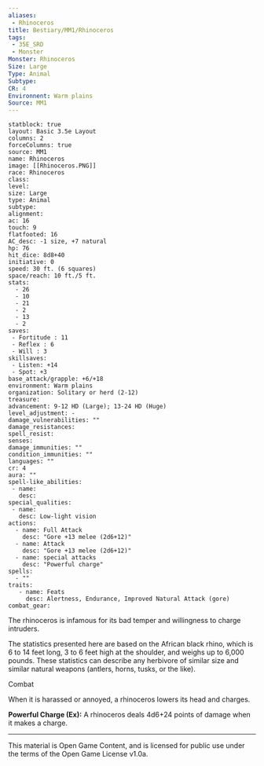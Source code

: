 ```yaml
---
aliases:
 - Rhinoceros
title: Bestiary/MM1/Rhinoceros
tags: 
 - 35E_SRD
 - Monster
Monster: Rhinoceros
Size: Large
Type: Animal
Subtype: 
CR: 4
Environnent: Warm plains
Source: MM1
---
```


```statblock
statblock: true
layout: Basic 3.5e Layout
columns: 2
forceColumns: true
source: MM1 
name: Rhinoceros
image: [[Rhinoceros.PNG]]
race: Rhinoceros
class: 
level: 
size: Large
type: Animal
subtype: 
alignment: 
ac: 16
touch: 9
flatfooted: 16
AC_desc: -1 size, +7 natural
hp: 76
hit_dice: 8d8+40
initiative: 0
speed: 30 ft. (6 squares)
space/reach: 10 ft./5 ft.
stats:
  - 26
  - 10
  - 21
  - 2
  - 13
  - 2
saves:
 - Fortitude : 11
 - Reflex : 6
 - Will : 3
skillsaves:
 - Listen: +14
 - Spot: +3
base_attack/grapple: +6/+18
environment: Warm plains
organization: Solitary or herd (2-12)
treasure: 
advancement: 9-12 HD (Large); 13-24 HD (Huge)
level_adjustment: -
damage_vulnerabilities: ""
damage_resistances: 
spell_resist: 
senses: 
damage_immunities: ""
condition_immunities: ""
languages: ""
cr: 4
aura: ""
spell-like_abilities:
 - name: 
   desc: 
special_qualities:
 - name:
   desc: Low-light vision
actions:
  - name: Full Attack
    desc: "Gore +13 melee (2d6+12)"
  - name: Attack
    desc: "Gore +13 melee (2d6+12)"
  - name: special attacks
    desc: "Powerful charge"
spells:
  - ""
traits:
   - name: Feats
     desc: Alertness, Endurance, Improved Natural Attack (gore)
combat_gear:  
```


The rhinoceros is infamous for its bad temper and willingness to charge intruders.

The statistics presented here are based on the African black rhino, which is 6 to 14 feet long, 3 to 6 feet high at the shoulder, and weighs up to 6,000 pounds. These statistics can describe any herbivore of similar size and similar natural weapons (antlers, horns, tusks, or the like).

Combat

When it is harassed or annoyed, a rhinoceros lowers its head and charges.


**Powerful Charge (Ex):** A rhinoceros deals 4d6+24 points of damage when it makes a charge.

---

This material is Open Game Content, and is licensed for public use under the terms of the Open Game License v1.0a.
